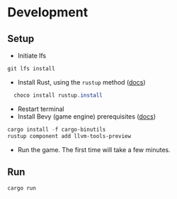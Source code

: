 # Development

## Setup

- Initiate lfs

```powershell
git lfs install
```

- Install Rust, using the `rustup` method ([docs](https://www.rust-lang.org/tools/install))

```powershell
  choco install rustup.install
```

- Restart terminal
- Install Bevy (game engine) prerequisites ([docs](https://bevyengine.org/learn/book/getting-started/setup/))

```powershell
cargo install -f cargo-binutils
rustup component add llvm-tools-preview
```

- Run the game. The first time will take a few minutes.

## Run

```powershell
cargo run
```
